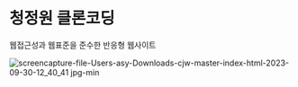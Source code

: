 # 청정원 클론코딩
웹접근성과 웹표준을 준수한 반응형 웹사이트

![screencapture-file-Users-asy-Downloads-cjw-master-index-html-2023-09-30-12_40_41 jpg-min](https://github.com/asy047/cjw/assets/67266378/5a6b1468-d71c-4b16-b521-967ec4d3414c)
